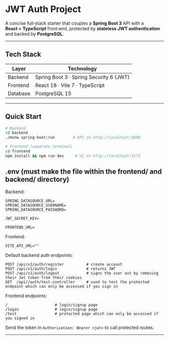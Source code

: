 # JWT Auth Project

A concise full‑stack starter that couples a **Spring Boot 3** API with a **React + TypeScript** front‑end, protected by **stateless JWT authentication** and backed by **PostgreSQL**.

---

## Tech Stack

| Layer    | Technology                              |
| -------- | --------------------------------------- |
| Backend  | Spring Boot 3 · Spring Security 6 (JWT) |
| Frontend | React 18 · Vite 7 · TypeScript          |
| Database | PostgreSQL 15                           |

---

## Quick Start

```bash
# Backend
cd backend
./mvnw spring-boot:run        # API on http://localhost:8080

# Frontend (separate terminal)
cd frontend
npm install && npm run dev     # UI on http://localhost:5173
```

## .env (must make the file within the frontend/ and backend/ directory)
Backend:
```
SPRING_DATASOURCE_URL=
SPRING_DATASOURCE_USERNAME=
SPRING_DATASOURCE_PASSWORD=

JWT_SECRET_KEY=

FRONTEND_URL=
```

Frontend:
```
VITE_API_URL=""
```

Default backend auth endpoints:

```
POST /api/v1/auth/register          # create account
POST /api/v1/auth/login             # returns JWT
POST /api/v1/auth/logout            # signs the user out by removing their Jwt token from their cookies
GET  /api//auth/test-controller     # used to test the protected endpoint which can only be accessed if you sign in
```

Frontend endpoints:

```
/                     # login/signup page
/login                # login/signup page
/test                 # protected page which can only be accessed if you signed in
```

Send the token in `Authorization: Bearer <jwt>` to call protected routes.

---

